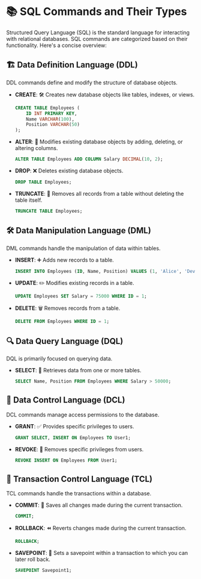 # 📚 SQL Commands and Their Types

Structured Query Language (SQL) is the standard language for interacting with relational databases. SQL commands are categorized based on their functionality. Here's a concise overview:

## 🏗️ Data Definition Language (DDL)

DDL commands define and modify the structure of database objects.

- **CREATE**: 🛠️ Creates new database objects like tables, indexes, or views.
  ```sql
  CREATE TABLE Employees (
      ID INT PRIMARY KEY,
      Name VARCHAR(100),
      Position VARCHAR(50)
  );
  ```

- **ALTER**: 🔄 Modifies existing database objects by adding, deleting, or altering columns.
  ```sql
  ALTER TABLE Employees ADD COLUMN Salary DECIMAL(10, 2);
  ```

- **DROP**: ❌ Deletes existing database objects.
  ```sql
  DROP TABLE Employees;
  ```

- **TRUNCATE**: 🧹 Removes all records from a table without deleting the table itself.
  ```sql
  TRUNCATE TABLE Employees;
  ```

## 🛠️ Data Manipulation Language (DML)

DML commands handle the manipulation of data within tables.

- **INSERT**: ➕ Adds new records to a table.
  ```sql
  INSERT INTO Employees (ID, Name, Position) VALUES (1, 'Alice', 'Developer');
  ```

- **UPDATE**: ✏️ Modifies existing records in a table.
  ```sql
  UPDATE Employees SET Salary = 75000 WHERE ID = 1;
  ```

- **DELETE**: 🗑️ Removes records from a table.
  ```sql
  DELETE FROM Employees WHERE ID = 1;
  ```

## 🔍 Data Query Language (DQL)

DQL is primarily focused on querying data.

- **SELECT**: 🔎 Retrieves data from one or more tables.
  ```sql
  SELECT Name, Position FROM Employees WHERE Salary > 50000;
  ```

## 🔐 Data Control Language (DCL)

DCL commands manage access permissions to the database.

- **GRANT**: ✅ Provides specific privileges to users.
  ```sql
  GRANT SELECT, INSERT ON Employees TO User1;
  ```

- **REVOKE**: 🚫 Removes specific privileges from users.
  ```sql
  REVOKE INSERT ON Employees FROM User1;
  ```

## 🔄 Transaction Control Language (TCL)

TCL commands handle the transactions within a database.

- **COMMIT**: 💾 Saves all changes made during the current transaction.
  ```sql
  COMMIT;
  ```

- **ROLLBACK**: ⏪ Reverts changes made during the current transaction.
  ```sql
  ROLLBACK;
  ```

- **SAVEPOINT**: 📍 Sets a savepoint within a transaction to which you can later roll back.
  ```sql
  SAVEPOINT Savepoint1;
  ```

